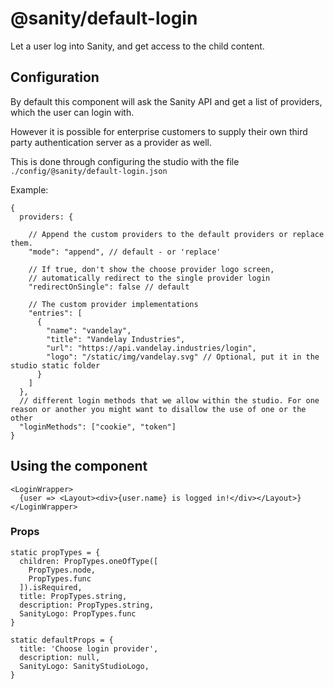 # @sanity/default-login

Let a user log into Sanity, and get access to the child content.

## Configuration

By default this component will ask the Sanity API and get a list of providers, which the user can login with.

However it is possible for enterprise customers to supply their own third party authentication server as a provider as well.

This is done through configuring the studio with the file `./config/@sanity/default-login.json`

Example:

```
{
  providers: {

    // Append the custom providers to the default providers or replace them.
    "mode": "append", // default - or 'replace'

    // If true, don't show the choose provider logo screen,
    // automatically redirect to the single provider login
    "redirectOnSingle": false // default

    // The custom provider implementations
    "entries": [
      {
        "name": "vandelay",
        "title": "Vandelay Industries",
        "url": "https://api.vandelay.industries/login",
        "logo": "/static/img/vandelay.svg" // Optional, put it in the studio static folder
      }
    ]
  },
  // different login methods that we allow within the studio. For one reason or another you might want to disallow the use of one or the other
  "loginMethods": ["cookie", "token"]
}
```

## Using the component

```
<LoginWrapper>
  {user => <Layout><div>{user.name} is logged in!</div></Layout>}
</LoginWrapper>

```

### Props

```
static propTypes = {
  children: PropTypes.oneOfType([
    PropTypes.node,
    PropTypes.func
  ]).isRequired,
  title: PropTypes.string,
  description: PropTypes.string,
  SanityLogo: PropTypes.func
}
```

```
static defaultProps = {
  title: 'Choose login provider',
  description: null,
  SanityLogo: SanityStudioLogo,
}
```
